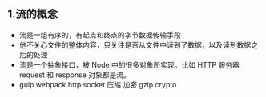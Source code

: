 ## 1.流的概念
- 流是一组有序的，有起点和终点的字节数据传输手段
- 他不关心文件的整体内容，只关注是否从文件中读到了数据，以及读到数据之后的处理
- 流是一个抽象接口，被 Node 中的很多对象所实现。比如 HTTP 服务器 request 和 response 对象都是流。
- gulp webpack http socket 压缩 加密 gzip crypto